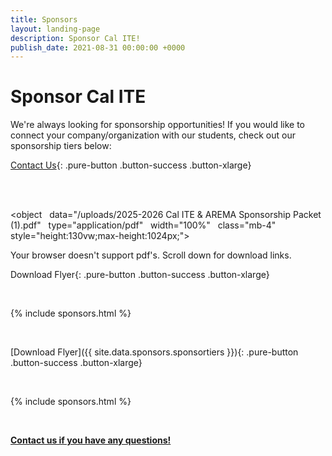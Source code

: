 ```yaml
---
title: Sponsors
layout: landing-page
description: Sponsor Cal ITE!
publish_date: 2021-08-31 00:00:00 +0000
---
```


# Sponsor Cal ITE

We're always looking for sponsorship opportunities! If you would like to connect your company/organization with our students, check out our sponsorship tiers below:

[Contact Us](/contact){: .pure-button .button-success .button-xlarge}

<br>

<br>

<object
  data="/uploads/2025-2026 Cal ITE & AREMA Sponsorship Packet (1).pdf"
  type="application/pdf"
  width="100%"
  class="mb-4"
  style="height:130vw;max-height:1024px;">
<canvas id="pdfviewer" markdown="1" style="width:100%;height:130vw;max-height:1024px;">

Your browser doesn't support pdf's. Scroll down for download links.

</canvas>
</object>

Download Flyer{: .pure-button .button-success .button-xlarge}

<br>

{% include sponsors.html %}

<br>



[Download Flyer]({{ site.data.sponsors.sponsortiers }}){: .pure-button .button-success .button-xlarge}

<br>

{% include sponsors.html %}

<br>

**[Contact us if you have any questions!](/contact/)**
